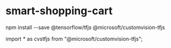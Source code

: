 # smart-shopping-cart


npm install --save  @tensorflow/tfjs @microsoft/customvision-tfjs

import * as cvstfjs from "@microsoft/customvision-tfjs";
